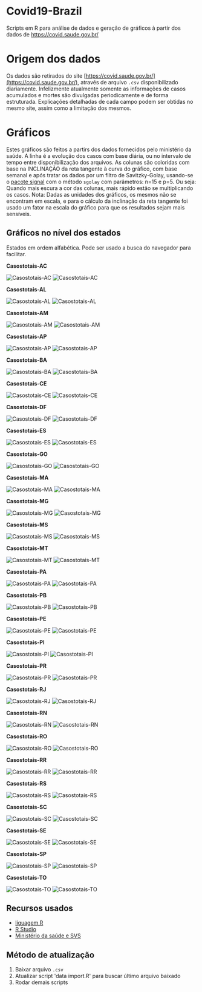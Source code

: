 # Covid19-Brazil
Scripts em R para análise de dados e geração de gráficos à partir dos dados de https://covid.saude.gov.br/

# Origem dos dados
Os dados são retirados do site [https://covid.saude.gov.br/](https://covid.saude.gov.br/), através de arquivo `.csv` disponibilizado diariamente.
Infelizmente atualmente somente as informações de casos acumulados e mortes são divulgadas periodicamente e de forma estruturada.
Explicações detalhadas de cada campo podem ser obtidas no mesmo site, assim como a limitação dos mesmos.

# Gráficos
Estes gráficos são feitos a partirs dos dados fornecidos pelo ministério da saúde.
A linha é a evolução dos casos com base diária, ou no intervalo de tempo entre disponibilização dos arquivos.
As colunas são coloridas com base na INCLINAÇÃO da reta tangente à curva do gráfico, com base semanal e após tratar os dados por um filtro de Savitzky-Golay, usando-se o [pacote signal](https://cran.r-project.org/web/packages/signal/signal.pdf) com o método `sgolay` com parâmetros: n=15 e p=5.
Ou seja: Quando mais escura a cor das colunas, mais rápido estão se multiplicando os casos.
Nota: Dadas as unidades dos gráficos, os mesmos não se encontram em escala, e para o cálculo da inclinação da reta tangente foi usado um fator na escala do gráfico para que os resultados sejam mais sensíveis.

## Gráficos no nível dos estados
Estados em ordem alfabética. 
Pode ser usado a busca do navegador para facilitar.

__Casostotais-AC__

![Casostotais-AC](https://github.com/duducosta/Covid19-Brazil/blob/master/TC/AC-TC-Completo.jpeg)
![Casostotais-AC](https://github.com/duducosta/Covid19-Brazil/blob/master/TC/AC-Vel_semanal.jpeg)

__Casostotais-AL__

![Casostotais-AL](https://github.com/duducosta/Covid19-Brazil/blob/master/TC/AL-TC-Completo.jpeg)
![Casostotais-AL](https://github.com/duducosta/Covid19-Brazil/blob/master/TC/AL-Vel_semanal.jpeg)

__Casostotais-AM__

![Casostotais-AM](https://github.com/duducosta/Covid19-Brazil/blob/master/TC/AM-TC-Completo.jpeg)
![Casostotais-AM](https://github.com/duducosta/Covid19-Brazil/blob/master/TC/AM-Vel_semanal.jpeg)

__Casostotais-AP__

![Casostotais-AP](https://github.com/duducosta/Covid19-Brazil/blob/master/TC/AP-TC-Completo.jpeg)
![Casostotais-AP](https://github.com/duducosta/Covid19-Brazil/blob/master/TC/AP-Vel_semanal.jpeg)

__Casostotais-BA__

![Casostotais-BA](https://github.com/duducosta/Covid19-Brazil/blob/master/TC/BA-TC-Completo.jpeg)
![Casostotais-BA](https://github.com/duducosta/Covid19-Brazil/blob/master/TC/BA-Vel_semanal.jpeg)

__Casostotais-CE__

![Casostotais-CE](https://github.com/duducosta/Covid19-Brazil/blob/master/TC/CE-TC-Completo.jpeg)
![Casostotais-CE](https://github.com/duducosta/Covid19-Brazil/blob/master/TC/CE-Vel_semanal.jpeg)

__Casostotais-DF__

![Casostotais-DF](https://github.com/duducosta/Covid19-Brazil/blob/master/TC/DF-TC-Completo.jpeg)
![Casostotais-DF](https://github.com/duducosta/Covid19-Brazil/blob/master/TC/DF-Vel_semanal.jpeg)

__Casostotais-ES__

![Casostotais-ES](https://github.com/duducosta/Covid19-Brazil/blob/master/TC/ES-TC-Completo.jpeg)
![Casostotais-ES](https://github.com/duducosta/Covid19-Brazil/blob/master/TC/ES-Vel_semanal.jpeg)

__Casostotais-GO__

![Casostotais-GO](https://github.com/duducosta/Covid19-Brazil/blob/master/TC/GO-TC-Completo.jpeg)
![Casostotais-GO](https://github.com/duducosta/Covid19-Brazil/blob/master/TC/GO-Vel_semanal.jpeg)

__Casostotais-MA__

![Casostotais-MA](https://github.com/duducosta/Covid19-Brazil/blob/master/TC/MA-TC-Completo.jpeg)
![Casostotais-MA](https://github.com/duducosta/Covid19-Brazil/blob/master/TC/MA-Vel_semanal.jpeg)

__Casostotais-MG__

![Casostotais-MG](https://github.com/duducosta/Covid19-Brazil/blob/master/TC/MG-TC-Completo.jpeg)
![Casostotais-MG](https://github.com/duducosta/Covid19-Brazil/blob/master/TC/MG-Vel_semanal.jpeg)

__Casostotais-MS__

![Casostotais-MS](https://github.com/duducosta/Covid19-Brazil/blob/master/TC/MS-TC-Completo.jpeg)
![Casostotais-MS](https://github.com/duducosta/Covid19-Brazil/blob/master/TC/MS-Vel_semanal.jpeg)

__Casostotais-MT__

![Casostotais-MT](https://github.com/duducosta/Covid19-Brazil/blob/master/TC/MT-TC-Completo.jpeg)
![Casostotais-MT](https://github.com/duducosta/Covid19-Brazil/blob/master/TC/MT-Vel_semanal.jpeg)

__Casostotais-PA__

![Casostotais-PA](https://github.com/duducosta/Covid19-Brazil/blob/master/TC/PA-TC-Completo.jpeg)
![Casostotais-PA](https://github.com/duducosta/Covid19-Brazil/blob/master/TC/PA-Vel_semanal.jpeg)

__Casostotais-PB__

![Casostotais-PB](https://github.com/duducosta/Covid19-Brazil/blob/master/TC/PB-TC-Completo.jpeg)
![Casostotais-PB](https://github.com/duducosta/Covid19-Brazil/blob/master/TC/PB-Vel_semanal.jpeg)

__Casostotais-PE__

![Casostotais-PE](https://github.com/duducosta/Covid19-Brazil/blob/master/TC/PE-TC-Completo.jpeg)
![Casostotais-PE](https://github.com/duducosta/Covid19-Brazil/blob/master/TC/PE-Vel_semanal.jpeg)

__Casostotais-PI__

![Casostotais-PI](https://github.com/duducosta/Covid19-Brazil/blob/master/TC/PI-TC-Completo.jpeg)
![Casostotais-PI](https://github.com/duducosta/Covid19-Brazil/blob/master/TC/PI-Vel_semanal.jpeg)

__Casostotais-PR__

![Casostotais-PR](https://github.com/duducosta/Covid19-Brazil/blob/master/TC/PR-TC-Completo.jpeg)
![Casostotais-PR](https://github.com/duducosta/Covid19-Brazil/blob/master/TC/PR-Vel_semanal.jpeg)

__Casostotais-RJ__

![Casostotais-RJ](https://github.com/duducosta/Covid19-Brazil/blob/master/TC/RJ-TC-Completo.jpeg)
![Casostotais-RJ](https://github.com/duducosta/Covid19-Brazil/blob/master/TC/RJ-Vel_semanal.jpeg)

__Casostotais-RN__

![Casostotais-RN](https://github.com/duducosta/Covid19-Brazil/blob/master/TC/RN-TC-Completo.jpeg)
![Casostotais-RN](https://github.com/duducosta/Covid19-Brazil/blob/master/TC/RN-Vel_semanal.jpeg)

__Casostotais-RO__

![Casostotais-RO](https://github.com/duducosta/Covid19-Brazil/blob/master/TC/RO-TC-Completo.jpeg)
![Casostotais-RO](https://github.com/duducosta/Covid19-Brazil/blob/master/TC/RO-Vel_semanal.jpeg)

__Casostotais-RR__

![Casostotais-RR](https://github.com/duducosta/Covid19-Brazil/blob/master/TC/RR-TC-Completo.jpeg)
![Casostotais-RR](https://github.com/duducosta/Covid19-Brazil/blob/master/TC/RR-Vel_semanal.jpeg)

__Casostotais-RS__

![Casostotais-RS](https://github.com/duducosta/Covid19-Brazil/blob/master/TC/RS-TC-Completo.jpeg)
![Casostotais-RS](https://github.com/duducosta/Covid19-Brazil/blob/master/TC/RS-Vel_semanal.jpeg)

__Casostotais-SC__

![Casostotais-SC](https://github.com/duducosta/Covid19-Brazil/blob/master/TC/SC-TC-Completo.jpeg)
![Casostotais-SC](https://github.com/duducosta/Covid19-Brazil/blob/master/TC/SC-Vel_semanal.jpeg)

__Casostotais-SE__

![Casostotais-SE](https://github.com/duducosta/Covid19-Brazil/blob/master/TC/SE-TC-Completo.jpeg)
![Casostotais-SE](https://github.com/duducosta/Covid19-Brazil/blob/master/TC/SE-Vel_semanal.jpeg)

__Casostotais-SP__

![Casostotais-SP](https://github.com/duducosta/Covid19-Brazil/blob/master/TC/SP-TC-Completo.jpeg)
![Casostotais-SP](https://github.com/duducosta/Covid19-Brazil/blob/master/TC/SP-Vel_semanal.jpeg)

__Casostotais-TO__

![Casostotais-TO](https://github.com/duducosta/Covid19-Brazil/blob/master/TC/TO-TC-Completo.jpeg)
![Casostotais-TO](https://github.com/duducosta/Covid19-Brazil/blob/master/TC/TO-Vel_semanal.jpeg)















## Recursos usados
* [liguagem R](https://cran.r-project.org/)
* [R Studio](https://www.rstudio.com/)
* [Ministério da saúde e SVS](https://covid.saude.gov.br/)

## Método de atualização
1. Baixar arquivo `.csv`
2. Atualizar script 'data import.R' para buscar último arquivo baixado
3. Rodar demais scripts
